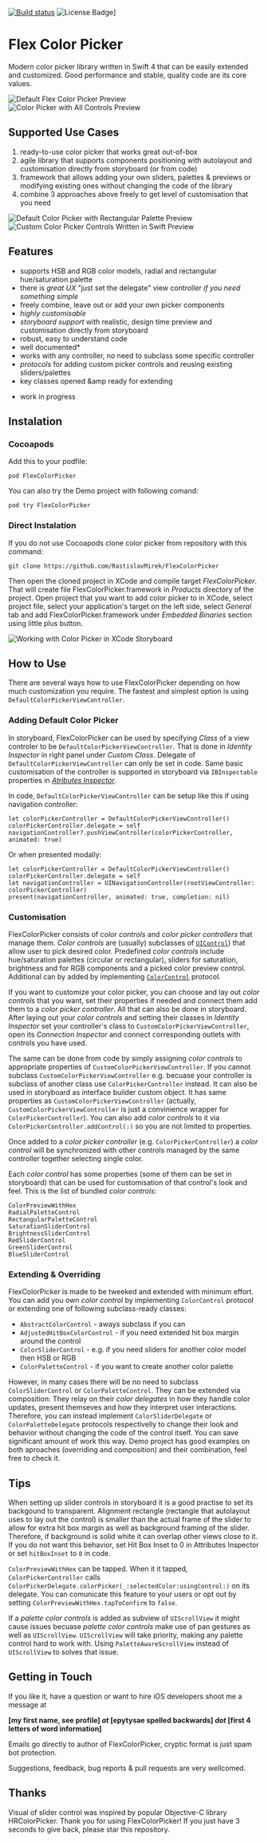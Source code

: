 [![Build status](https://build.appcenter.ms/v0.1/apps/70a55ab5-1147-43c7-8d31-535b26dc90e9/branches/master/badge)](https://appcenter.ms) ![License Badge](https://img.shields.io/badge/license-MIT-blue.svg)]
# Flex Color Picker
Modern color picker library written in Swift 4 that can be easily extended and customized. Good performance and stable, quality code are its core values.

![Default Flex Color Picker Preview](https://github.com/RastislavMirek/FlexColorPicker/blob/master/GifsAndScreenshots/Flex_color_picker_for_swift_preview1.gif)
![Color Picker with All Controls Preview](https://github.com/RastislavMirek/FlexColorPicker/blob/master/GifsAndScreenshots/Flex_color_picker_for_swift_preview2.gif)

## Supported Use Cases
1. ready-to-use color picker that works great out-of-box
2. agile library that supports components positioning with autolayout and customisation directly from storyboard (or from code)     
3. framework that allows adding your own sliders, palettes &amp; previews or modifying existing ones without changing the code of the library
4. combine 3 approaches above freely to get level of customisation that you need

![Default Color Picker with Rectangular Palette Preview](https://github.com/RastislavMirek/FlexColorPicker/blob/master/GifsAndScreenshots/Flex_color_picker_for_swift_preview3.gif)
![Custom Color Picker Controls Written in Swift Preview](https://github.com/RastislavMirek/FlexColorPicker/blob/master/GifsAndScreenshots/Flex_color_picker_for_swift_preview4.gif)

## Features
- supports HSB and RGB color models, radial and rectangular hue/saturation palette
- there is _great UX_ "just set the delegate" view controller _if you need something simple_
- freely combine, leave out or add your own picker components
- _highly customisable_
- _storyboard support_ with realistic, design time preview and customisation directly from storyboard
- robust, easy to understand code
- well documented*
- works with any controller, no need to subclass some specific controller
- _protocols_ for adding custom picker controls and reusing existing sliders/palettes
- key classes opened &amp ready for extending

* work in progress

## Instalation

### Cocoapods
Add this to your podfile:

    pod FlexColorPicker

You can also try the Demo project with following comand:

    pod try FlexColorPicker

### Direct Instalation
If you do not use Cocoapods clone color picker from repository with this command:

    git clone https://github.com/RastislavMirek/FlexColorPicker

Then open the cloned project in XCode and compile target _FlexColorPicker_. That will create file FlexColorPicker.framework in _Products_ directory of the project. Open project that you want to add color picker to in XCode, select project file, select your application's target on the left side, select _General_ tab and add FlexColorPicker.framework under _Embedded Binaries_ section using little plus button.  

![Working with Color Picker in XCode Storyboard](https://github.com/RastislavMirek/FlexColorPicker/blob/master/GifsAndScreenshots/Working_with_flex_color_picker_from_storyboard.png)

## How to Use
There are several ways how to use FlexColorPicker depending on how much customization you require. The fastest and simplest option is using `DefaultColorPickerViewController`.

### Adding Default Color Picker
In storyboard, FlexColorPicker can be used by specifying _Class_ of a view controler to be `DefaultColorPickerViewController`. That is done in _Identity Inspector_ in right panel under _Custom Class_. Delegate of `DefaultColorPickerViewController` can only be set in code. Same basic customisation of the controller is supported in storyboard via `IBInspectable` properties in [_Atributes Inspector_](https://www.quora.com/Where-is-an-attributes-inspector-in-Xcode).

In code,  `DefaultColorPickerViewController` can be setup like this if using navigation controller:
    
    let colorPickerController = DefaultColorPickerViewController()
    colorPickerController.delegate = self
    navigationController?.pushViewController(colorPickerController, animated: true)

Or when presented modally:

    let colorPickerController = DefaultColorPickerViewController()
    colorPickerController.delegate = self
    let navigationController = UINavigationController(rootViewController: colorPickerController)
    present(navigationController, animated: true, completion: nil)

### Customisation
FlexColorPicker consists of _color controls_ and _color picker controllers_ that manage them. _Color controls_ are (usually) subclasses of [`UIControl`](https://developer.apple.com/documentation/uikit/uicontrol)) that allow user to pick desired color. Predefined _color controls_ include hue/saturation palettes (circular or rectangular), sliders for saturation, brightness and for RGB components and a picked color preview control. Additional can by added by implementing [`ColorControl`](./FlexColorPicker/Classes/Controls/ColorControl.swift) protocol.

If you want to customize your color picker, you can choose and lay out _color controls_ that you want, set their properties if needed and connect them add them to a _color picker controller_. All that can also be done in storyboard. After laying out your _color controls_ and setting their classes  in _Identity Inspector_ set your controller's class to  `CustomColorPickerViewController`, open its _Connection Inspector_ and connect corresponding outlets with controls you have used.

The same can be done from code by simply assigning _color controls_ to appropriate properties of `CustomColorPickerViewController`. If you cannot subclass `CustomColorPickerViewController` e.g. becuase your controller is subclass of another class use `ColorPickerController` instead. It can also be used in storyboard as interface builder custom object. It has same properties as  `CustomColorPickerViewController` (actually, `CustomColorPickerViewController` is just a convinience wrapper for `ColorPickerController`). You can also add  _color controls_ to it via `ColorPickerController.addControl(:)`  so you are not limited to properties.

Once added to a _color picker controller_ (e.g. `ColorPickerController`) a _color control_ will be synchronized with other controls managed by the same controller together selecting single color.

Each _color control_ has some properties (some of them can be set in storyboard) that can be used for customisation of that control's look and feel.
This is the list of bundled _color controls_:

    ColorPreviewWithHex
    RadialPaletteControl
    RectangularPaletteControl
    SaturationSliderControl
    BrightnessSliderControl
    RedSliderControl
    GreenSliderControl
    BlueSliderControl

### Extending & Overriding
FlexColorPicker is made to be tweeked and extended with minimum effort. You can add you own _color control_ by implementing `ColorControl` protocol or extending one of following subclass-ready classes:
- `AbstractColorControl` - aways subclass if you can
- `AdjustedHitBoxColorControl` - if you need extended hit box margin around the control
- `ColorSliderControl` - e.g. if you need sliders for another color model then HSB or RGB
- `ColorPaletteControl` - if you want to create another color palette

However, in many cases there will be no need to subclass `ColorSliderControl` or `ColorPaletteControl`. They can be extended via composition: They relay on their _color delegates_ in how they handle color updates, present themseves and how they interpret user interactions. Therefore, you can instead implement `ColorSliderDelegate` or `ColorPaletteDelegate` protocols respectivelly to change their look and behavior without changing the code of the control itself. You can save significant amount of work this way.  Demo project has good examples on both aproaches (overriding and composition) and their combination, feel free to check it. 

## Tips
When setting up slider controls in storyboard it is a good practise to set its backgound to transparent. Alignment rectangle (rectangle that autolayout uses to lay out the control) is smaller than the actual frame of the slider to allow for extra hit box margin as well as background framing of the slider. Therefore, if background is solid white it can overlap other views close to it. If you do not want this behavior, set Hit Box Inset to 0 in Attributes Inspector or set `hitBoxInset` to `0` in code.

`ColorPreviewWithHex` can be tapped. When it it tapped, `ColorPickerController` calls `ColorPickerDelegate.colorPicker(_:selectedColor:usingControl:)` on its delegate. You can comunicate this feature to your users or opt out by setting `ColorPreviewWithHex.tapToConfirm` to `false`. 

If a _palette color controls_ is added as subview of  `UIScrollView` it might cause issues becuase  _palette color controls_ make use of pan gestures as well as `UIScrollView`. `UIScrollView` will take priority, making any palette control hard to work with. Using `PaletteAwareScrollView` instead of `UIScrollView` to solves that issue.    

## Getting in Touch
If you like it, have a question or want to hire iOS developers shoot me a message at

**[my first name, see profile] _at_ [epytysae spelled backwards] _dot_ [first 4 letters of word information]**

Emails go directly to author of FlexColorPicker, cryptic format is just spam bot protection. 

Suggestions, feedback, bug reports & pull requests are very wellcomed.

## Thanks
Visual of slider control was inspired by popular Objective-C library HRColorPicker.  Thank you  for using FlexColorPicker! If you just have 3 seconds to give back, please star this repository.

